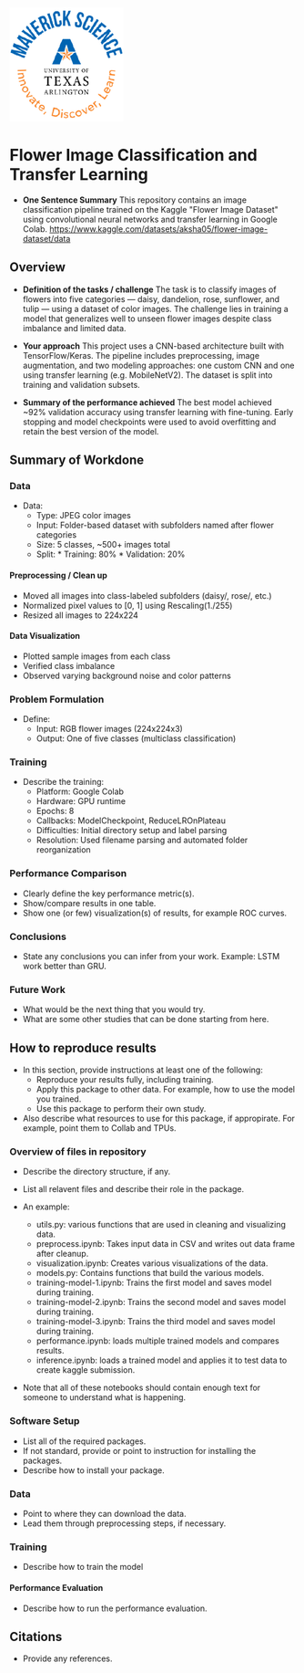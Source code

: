 ![](UTA-DataScience-Logo.png)

# Flower Image Classification and Transfer Learning

* **One Sentence Summary** This repository contains an image classification pipeline trained on the Kaggle "Flower Image Dataset" using convolutional neural networks and transfer learning in Google Colab.
https://www.kaggle.com/datasets/aksha05/flower-image-dataset/data

## Overview

  * **Definition of the tasks / challenge**  The task is to classify images of flowers into five categories — daisy, dandelion, rose, sunflower, and tulip — using a dataset of color images. The challenge lies in training a model that generalizes well to unseen flower images despite class imbalance and limited data.
  
  * **Your approach** This project uses a CNN-based architecture built with TensorFlow/Keras. The pipeline includes preprocessing, image augmentation, and two modeling approaches: one custom CNN and one using transfer learning (e.g. MobileNetV2). The dataset is split into training and validation subsets.
   
  * **Summary of the performance achieved** The best model achieved ~92% validation accuracy using transfer learning with fine-tuning. Early stopping and model checkpoints were used to avoid overfitting and retain the best version of the model.

## Summary of Workdone

### Data

* Data:
  * Type: JPEG color images
  * Input: Folder-based dataset with subfolders named after flower categories
  * Size: 5 classes, ~500+ images total
  * Split:
          * Training: 80%
          * Validation: 20%

#### Preprocessing / Clean up

* Moved all images into class-labeled subfolders (daisy/, rose/, etc.)
* Normalized pixel values to [0, 1] using Rescaling(1./255)
* Resized all images to 224x224

#### Data Visualization

* Plotted sample images from each class
* Verified class imbalance
* Observed varying background noise and color patterns

### Problem Formulation

* Define:
  * Input: RGB flower images (224x224x3)
  * Output: One of five classes (multiclass classification)

### Training

* Describe the training:
  * Platform: Google Colab
  * Hardware: GPU runtime
  * Epochs: 8
  * Callbacks: ModelCheckpoint, ReduceLROnPlateau
  * Difficulties: Initial directory setup and label parsing
  * Resolution: Used filename parsing and automated folder reorganization

### Performance Comparison

* Clearly define the key performance metric(s).
* Show/compare results in one table.
* Show one (or few) visualization(s) of results, for example ROC curves.

### Conclusions

* State any conclusions you can infer from your work. Example: LSTM work better than GRU.

### Future Work

* What would be the next thing that you would try.
* What are some other studies that can be done starting from here.

## How to reproduce results

* In this section, provide instructions at least one of the following:
   * Reproduce your results fully, including training.
   * Apply this package to other data. For example, how to use the model you trained.
   * Use this package to perform their own study.
* Also describe what resources to use for this package, if appropirate. For example, point them to Collab and TPUs.

### Overview of files in repository

* Describe the directory structure, if any.
* List all relavent files and describe their role in the package.
* An example:
  * utils.py: various functions that are used in cleaning and visualizing data.
  * preprocess.ipynb: Takes input data in CSV and writes out data frame after cleanup.
  * visualization.ipynb: Creates various visualizations of the data.
  * models.py: Contains functions that build the various models.
  * training-model-1.ipynb: Trains the first model and saves model during training.
  * training-model-2.ipynb: Trains the second model and saves model during training.
  * training-model-3.ipynb: Trains the third model and saves model during training.
  * performance.ipynb: loads multiple trained models and compares results.
  * inference.ipynb: loads a trained model and applies it to test data to create kaggle submission.

* Note that all of these notebooks should contain enough text for someone to understand what is happening.

### Software Setup
* List all of the required packages.
* If not standard, provide or point to instruction for installing the packages.
* Describe how to install your package.

### Data

* Point to where they can download the data.
* Lead them through preprocessing steps, if necessary.

### Training

* Describe how to train the model

#### Performance Evaluation

* Describe how to run the performance evaluation.


## Citations

* Provide any references.
